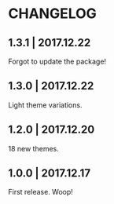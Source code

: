 # CHANGELOG

## 1.3.1 | 2017.12.22

Forgot to update the package!

## 1.3.0 | 2017.12.22

Light theme variations.

## 1.2.0 | 2017.12.20

18 new themes.

## 1.0.0 | 2017.12.17

First release. Woop!